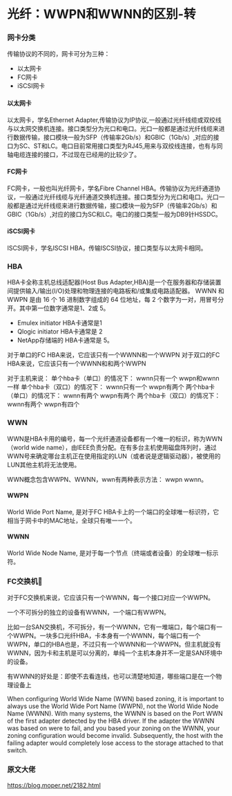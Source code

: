 # 光纤：WWPN和WWNN的区别-转

### 网卡分类

传输协议的不同的，网卡可分为三种：

* 以太网卡
* FC网卡
* iSCSI网卡

#### 以太网卡

以太网卡，学名Ethernet Adapter,传输协议为IP协议,一般通过光纤线缆或双绞线与以太网交换机连接。接口类型分为光口和电口。光口一般都是通过光纤线缆来进行数据传输，接口模块一般为SFP（传输率2Gb/s）和GBIC（1Gb/s）,对应的接口为SC、ST和LC。电口目前常用接口类型为RJ45,用来与双绞线连接，也有与同轴电缆连接的接口，不过现在已经用的比较少了。

#### FC网卡

FC网卡，一般也叫光纤网卡，学名Fibre Channel HBA。传输协议为光纤通道协议，一般通过光纤线缆与光纤通道交换机连接。接口类型分为光口和电口。光口一般都是通过光纤线缆来进行数据传输，接口模块一般为SFP（传输率2Gb/s）和GBIC（1Gb/s）,对应的接口为SC和LC。电口的接口类型一般为DB9针HSSDC。

#### iSCSI网卡

ISCSI网卡，学名ISCSI HBA，传输ISCSI协议，接口类型与以太网卡相同。



### HBA

HBA卡全称主机总线适配器(Host Bus Adapter,HBA)是一个在服务器和存储装置间提供输入/输出(I/O)处理和物理连接的电路板和/或集成电路适配器。
WWNN 和 WWPN 是由 16 个 16 进制数字组成的 64 位地址，每 2 个数字为一对，用冒号分开。其中第一位数字通常是1、2或 5。

* Emulex initiator HBA卡通常是1
* Qlogic initiator HBA卡通常是 2
* NetApp存储端的 HBA卡通常是 5。

对于单口的FC HBA来说，它应该只有一个WWNN和一个WWPN
对于双口的FC HBA来说，它应该只有一个WWNN和和两个WWPN

对于主机来说：
单个hba卡（单口）的情况下： wwnn只有一个 wwpn和wwnn一样
单个hba卡（双口）的情况下： wwnn只有一个 wwpn有两个
两个hba卡（单口）的情况下： wwnn有两个 wwpn有两个
两个hba卡（双口）的情况下： wwnn有两个 wwpn有四个

### WWN
WWN是HBA卡用的编号，每一个光纤通道设备都有一个唯一的标识，称为WWN（world wide name），由IEEE负责分配。在有多台主机使用磁盘阵列时，通过WWN号来确定哪台主机正在使用指定的LUN（或者说是逻辑驱动器），被使用的LUN其他主机将无法使用。

WWN概念包含WWPN、WWNN，wwn有两种表示方法： wwpn wwnn。

#### WWPN

World Wide Port Name, 是对于FC HBA卡上的一个端口的全球唯一标识符，它相当于网卡中的MAC地址，全球只有唯一一个。

#### WWNN

World Wide Node Name, 是对于每一个节点（终端或者设备）的全球唯一标示符。

### FC交换机:star2:

对于FC交换机来说，它应该只有一个WWNN，每一个接口对应一个WWPN。

一个不可拆分的独立的设备有WWNN，一个端口有WWPN。

比如一台SAN交换机，不可拆分，有一个WWNN，它有一堆端口，每个端口有一个WWPN。一块多口光纤HBA，卡本身有一个WWNN，每个端口有一个WWPN，单口的HBA也是，不过只有一个WWNN和一个WWPN。但主机就没有WWNN，因为卡和主机是可以分离的，单纯一个主机本身并不一定是SAN环境中的设备。

有WWNN的好处是：即使不去看连线，也可以清楚地知道，哪些端口是在一个物理设备上





When configuring World Wide Name (WWN) based zoning, it is important to always use the World Wide Port Name (WWPN), not the World Wide Node Name (WWNN). With many systems, the WWNN is based on the Port WWN of the first adapter detected by the HBA driver. If the adapter the WWNN was based on were to fail, and you based your zoning on the WWNN, your zoning configuration would become invalid. Subsequently, the host with the failing adapter would completely lose access to the storage attached to that switch.

### 原文大佬

https://blog.moper.net/2182.html